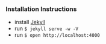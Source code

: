 ### Installation Instructions

* install [Jekyll](http://jekyllrb.com/)
* run `$ jekyll serve -w -V`
* run `$ open http://localhost:4000`
